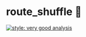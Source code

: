 # route_shuffle 🔀 

[![style: very good analysis](https://img.shields.io/badge/style-very_good_analysis-B22C89.svg)](https://pub.dev/packages/very_good_analysis)